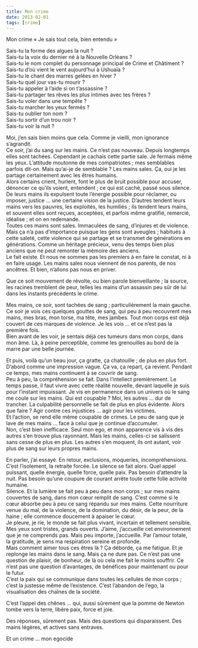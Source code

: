 ```yaml
---
title: Mon crime
date: 2013-02-01
tags: [crime]
---
```


Mon crime
« Je sais tout cela, bien entendu »

Sais-tu la forme des algues la nuit ?  
Sais-tu la voix du dernier né à la Nouvelle Orléans ?  
Sais-tu le nom complet du personnage principal de Crime et Châtiment ?  
Sais-tu d’où vient le vent aujourd’hui à Ushuaïa ?  
Sais-tu le chant des marres gelées en hiver ?  
Sais-tu quel jour vas-tu mourir ?  
Sais-tu appeler à l’aide si on t’assassine ?  
Sais-tu partager tes rêves les plus intimes avec tes frères ?  
Sais-tu voler dans une tempête ?  
Sais-tu marcher les yeux fermés ?  
Sais-tu oublier ton nom ?  
Sais-tu sortir d’un trou noir ?  
Sais-tu voir la nuit ?

Moi, j’en sais bien moins que cela. Comme je vieilli, mon ignorance s’agrandit.  
Ce soir, j’ai du sang sur les mains. Ce n’est pas nouveau. Depuis longtemps elles sont tachées. Cependant je cachais cette partie sale. Je fermais même les yeux. L’attitude moutonne de mes compatriotes ; mes semblables parfois dit-on. Mais qu’ai-je de semblable ? Les mains sales. Ça, oui je les partage certainement avec les êtres humains.  
Alors certains crient, hurlent, font le plus de bruit possible pour accuser, dénoncer ce qu’ils voient, entendent ; ce qui est caché, passé sous silence. De leurs mains ils expulsent toute l’énergie possible pour réclamer, ou imposer, justice … une certaine vision de la justice.
D’autres tendent leurs mains vers les pauvres, les exploités, les humiliés ; ils tendent leurs mains, et souvent elles sont reçues, acceptées, et parfois même gratifié, remercié, idéalise ; et on en redemande.  
Toutes ces mains sont sales. Immaculées de sang, d’injures et de violence. Mais ça n’a pas d’importance puisque les gens sont aveugles ; habitués à cette saleté, cette violence qui se partage et se transmet de générations en générations. Comme un héritage précieux, venu des temps bien plus anciens que ne peut remonter la mémoire des anciens.  
Le fait existe. Et nous ne sommes pas les premiers à en faire le constat, ni à en faire usage. Les mains sales nous viennent de nos parents, de nos ancêtres. Et bien, n’allons pas nous en priver.

Que ce soit mouvement de révolte, ou bien parole bienveillante ; la source, les racines tremblent de peur, telles les mains d’un assassin peu sûr de lui dans les instants précédents le crime.

Mes mains, ce soir, sont tachées de sang ; particulièrement la main gauche. Ce soir je vois ces quelques gouttes de sang, qui peu à peu recouvrent mes mains, mes bras, mon torse, ma tête, mes jambes. Tout mon corps est déjà couvert de ces marques de violence. Je les vois ... et ce n’est pas la première fois.  
Bien avant de les voir, je sentais déjà ces tumeurs dans mon corps, dans mon âme. Là, à peine perceptible, comme les grenouilles au bord de la marre par une belle journée.

Et puis, voilà qu’un beau jour, ça gratte, ça chatouille ; de plus en plus fort. D’abord comme une impression vague. Ça va, ça repart, ça revient. Pendant ce temps, mes mains continuent à se couvrir de sang.  
Peu à peu, la compréhension se fait. Dans l’intellect premièrement. Le temps passe, il faut vivre avec cette réalité nouvelle, devant laquelle je suis pour l’instant impuissant. Je vis en permanence dans un univers où le sang me coule sur les mains. Qui est coupable ? Moi, les autres ... dur de trancher.
La culpabilité personnelle se fait de plus en plus évidente. Alors que faire ? Agir contre ces injustices ... agir pour les victimes.  
Et l’action, se rend elle même coupable de crimes. Le peu de sang que je lave de mes mains ... face à celui que je continue d’accumuler.  
Non, c’est bien inefficace. Seul mon ego, et mon apparence vis à vis des autres s’en trouve plus rayonnant. Mais les mains, celles-ci se salissent sans cesse de plus en plus. Les autres s’en moquent, ils ont autant, voir plus de sang sur leurs propres mains.

En parler, j’ai essayé. En retour, exclusions, moqueries, incompréhensions. C’est l’isolement, la retraite forcée. Le silence se fait alors. Quel appel puissant, quelle énergie, quelle force, quelle paix. Pas besoin d’attendre la nuit. Pas besoin qu’une coupure de courant arrête toute cette folle activité humaine.  
Silence. Et la lumière se fait peu à peu dans mon corps ; sur mes mains couvertes de sang, dans mon cœur remplit de sang.
C’est comme si le cœur absorbe peu à peu ce sang répandu sur mes mains. Cette nourriture venue du mal, de la violence, de la domination, du désir, de la peur, de la haine ; elle commence doucement à apaiser le cœur.  
Je pleure, je rie, le monde se fait plus vivant, incertain et tellement sensible. Mes yeux sont tristes, grands ouverts. J’aime, j’accueille cet environnement que je ne comprends pas. Mais peu importe, j’accueille. Par l’amour totale, la gratitude, je sens ma respiration sereine et profonde.  
Mais comment aimer tous ces êtres là ? Ça déborde, ça me fatigue. Et je replonge les mains dans le sang. Mais ça ne dure pas. Ce n’est pas une question de plaisir, de bonheur, de là où cela me fait le moins souffrir. Ce n’est pas une question d’avantages, de bénéfices pour maintenant ou pour le futur.  
C’est la paix qui se communique dans toutes les cellules de mon corps ; c’est la justesse même de l’existence. C’est l’abandon de l’ego, la visualisation des chaînes de la société.

C’est l’appel des chênes ... qui, aussi sûrement que la pomme de Newton tombe vers la terre, libère paix, force et joie.

Des réponses, sûrement pas. Mais des questions qui disparaissent. Des mains légères, et actives sans entraves.

Et un crime ... mon egocide
